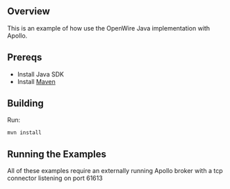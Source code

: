 ## Overview

This is an example of how use the OpenWire Java implementation with Apollo.

## Prereqs

- Install Java SDK
- Install [Maven](http://maven.apache.org/download.html) 

## Building

Run:

    mvn install

## Running the Examples

All of these examples require an externally running Apollo broker with a tcp connector
listening on port 61613